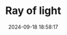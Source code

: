 ---
layout: post
title: 'Ray of light'
date: '2024-09-18 18:58:17'
last_modified_at: '2024-09-18 18:58:17'
category: "Cambridge"
tags:
  - UK
  - Cambridge
  - home
description: "The sun coming through the bedroom"
featImage: '20231129_cambridge-6138.webp'
featImageAlt: 'The sun coming through the window, reflected on the wall of a bedroom – top of the mattress and pillows visible'
featImageWidth: '1440'
featImageHeight: '962'
shotOn: '2023-11-29'
coffeeTable: false
---